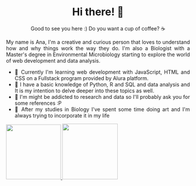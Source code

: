 <h1 align="center"> Hi there! 🌻</h1>

<p align="center">Good to see you here :) Do you want a cup of coffee? ☕</p>
<div align="justify">
My name is Ana, I'm a creative and curious person that loves to understand how and why things work the way they do. I'm also a Biologist with a Master's degree in Environmental Microbiology starting to explore the world of web development and data analysis.

- 🎯 Currently I'm learning web development with JavaScript, HTML and CSS on a Fullstack program provided by Alura platform.
- 🐍 I have a basic knowledge of Python, R and SQL and data analysis and It is my intention to delve deeper into these topics as well. 
- 🎲 I'm might be addicted to research and data so I'll probably ask you for some references :P
- 🎨 After my studies in Biology I've spent some time doing art and I'm always trying to incorporate it in my life 
</div>

<div style="display: flex" align="center">
  <a href="https://github.com/anamilanezi">
  <img height="150em" src="https://github-readme-stats.vercel.app/api?username=anamilanezi&show_icons=true&theme=radical&count_private=true" />
  <img height="152em" src="https://github-readme-stats.vercel.app/api/top-langs/?username=anamilanezi&layout=compact&theme=radical"/>
</div>



